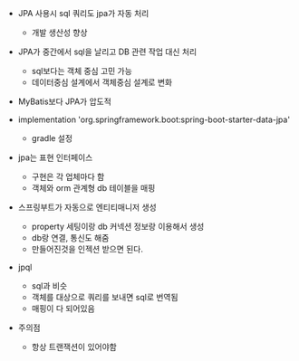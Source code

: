 - JPA 사용시 sql 쿼리도 jpa가 자동 처리
	- 개발 생산성 향상
- JPA가 중간에서 sql을 날리고 DB 관련 작업 대신 처리
	- sql보다는 객체 중심 고민 가능
	- 데이터중심 설계에서 객체중심 설계로 변화
- MyBatis보다 JPA가 압도적

- implementation 'org.springframework.boot:spring-boot-starter-data-jpa'
	- gradle 설정

- jpa는 표현 인터페이스
	- 구현은 각 업체마다 함
	- 객체와 orm 관계형 db 테이블을 매핑

- 스프링부트가 자동으로 엔티티매니저 생성
	- property 세팅이랑 db 커넥션 정보랑 이용해서 생성
	- db랑 연결, 통신도 해줌
	- 만들어진것을 인젝션 받으면 된다.
- jpql
	- sql과 비슷
	- 객체를 대상으로 쿼리를 보내면 sql로 번역됨
	- 매핑이 다 되어있음
- 주의점
	- 항상 트랜잭션이 있어야함